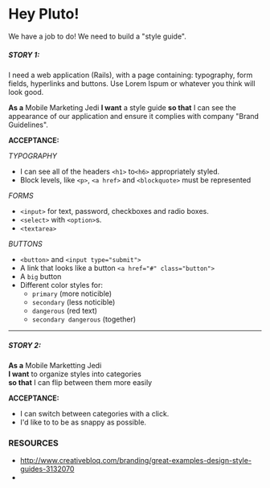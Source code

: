 # Hey Pluto!

We have a job to do!  We need to build a "style guide".

##### STORY 1:
I need a web application (Rails), with a page containing: typography, form fields, hyperlinks and buttons.  Use Lorem Ispum or whatever you think will look good.

**As a** Mobile Marketing Jedi
**I want** a style guide
**so that** I can see the appearance of our application and ensure it complies with company "Brand Guidelines".

**ACCEPTANCE:**

*TYPOGRAPHY*
- I can see all of the headers `<h1>` to`<h6>` appropriately styled.
- Block levels, like `<p>`, `<a href>` and `<blockquote>` must be represented

*FORMS*
- `<input>` for text, password, checkboxes and radio boxes.
- `<select>` with `<option>`s.
- `<textarea>`

*BUTTONS*
- `<button>` and `<input type="submit">`
- A link that looks like a button `<a href="#" class="button">`
- A `big` button
- Different color styles for:
  - `primary` (more noticible)
  - `secondary` (less noticible)
  - `dangerous` (red text)
  - `secondary dangerous` (together)

---

##### STORY 2:

**As a** Mobile Marketting Jedi<br>
**I want** to organize styles into categories<br>
**so that** I can flip between them more easily<br>

**ACCEPTANCE:**
- I can switch between categories with a click.
- I'd like to to be as snappy as possible.

### RESOURCES

- http://www.creativebloq.com/branding/great-examples-design-style-guides-3132070
-
